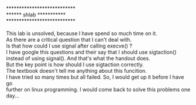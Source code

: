 ***************************</br>
******	shlab	***********</br>
***************************</br>
</br>
This lab is unsolved, because I have spend so much time on it.</br>
As there are a critical question that I can't deal with.</br>
Is that how could I use signal after calling execve() ? </br>
I have google this questions and their say that I should use sigtaction()</br>
instead of using signal(). And that's what the handout does.</br>
But the key point is how should I use sigtaction correctly.</br>
The textbook doesn't tell me anything about this funcition.</br>
I have tried so many times but all failed. So, I would get up it before I have go</br>
further on linux programming. I would come back to solve this problems one day...</br>